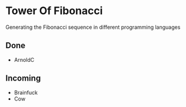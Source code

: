 # Tower Of Fibonacci

Generating the Fibonacci sequence in different programming languages

## Done
* ArnoldC

## Incoming
* Brainfuck
* Cow
